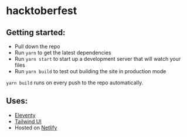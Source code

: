 # hacktoberfest

## Getting started:
- Pull down the repo
- Run `yarn` to get the latest dependencies
- Run `yarn start` to start up a development server that will watch your files
- Run `yarn build` to test out building the site in production mode

`yarn build` runs on every push to the repo automatically.

## Uses:
- [Eleventy](https://www.11ty.dev/)
- [Tailwind UI](https://tailwindui.com)
- Hosted on [Netlify](https://www.netlify.com/)
